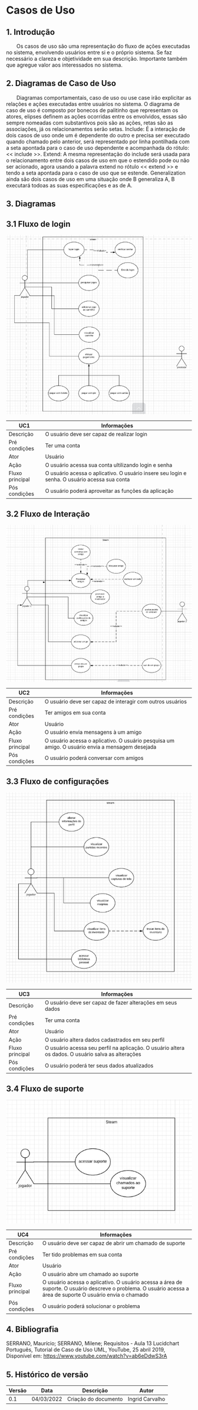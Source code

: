 # __Casos de Uso__

## 1. Introdução

&emsp;&emsp;Os casos de uso são uma representação do fluxo de ações executadas no sistema, envolvendo usuários entre si e o próprio sistema. Se faz necessário a clareza e objetividade em sua descrição. Importante também que agregue valor aos interessados no sistema.

## 2. Diagramas de Caso de Uso
&emsp;&emsp;Diagramas comportamentais, caso de uso ou use case irão explicitar as relações e ações executadas entre usuários no sistema. O diagrama de caso de uso é composto por bonecos de palitinho que representam os atores, elipses definem as ações ocorridas entre os envolvidos, essas são sempre nomeadas com substantivos pois são as ações, retas são as associações, já os relacionamentos serão setas. Include: É a interação de dois casos de uso onde um é dependente do outro e precisa ser executado quando chamado pelo anterior, será representado por linha pontilhada com a seta apontada para o caso de uso dependente e acompanhada do rótulo: << include >>. Extend: A mesma representação do include será usada para o relacionamento entre dois casos de uso em que o estendido pode ou não ser acionado, agora usando a palavra extend no rótulo << extend >> e tendo a seta apontada para o caso de uso que se estende. Generalization ainda são dois casos de uso em uma situação onde B generaliza A, B executará todoas as suas especificações e as de A. 

## 3. Diagramas

## 3.1 Fluxo de login
![diagrama1](../assets/modelagem/diagrama_login.jpeg) 

| UC1                   | Informações                                                                                    |
|-----------------------|------------------------------------------------------------------------------------------------|
| Descrição             | O usuário deve ser capaz de realizar login                                                     |
| Pré condições         | Ter uma conta                                                                                  |
| Ator                  | Usuário                                                                                        |
| Ação                  | O usuário acessa sua conta ultilizando login e senha                                           |
| Fluxo principal       | O usuário acessa o aplicativo.  O usuário insere seu login e senha.   O usuário acessa sua conta |
| Pós condições         | O usuário poderá aproveitar as funções da aplicação                                            |

## 3.2 Fluxo de Interação
![diagrama2](../assets/modelagem/diagrama_interacao.jpeg) 

| UC2                   | Informações                                                                                     |
|-----------------------|-------------------------------------------------------------------------------------------------|
| Descrição             |  O usuário deve ser capaz de interagir com outros usuários           |                          
| Pré condições         |  Ter amigos em sua conta          |
| Ator                  |  Usuário         |
| Ação                  |  O usuário envia mensagens à um amigo        |
| Fluxo principal       |  O usuário acessa o aplicativo.  O usuário pesquisa um amigo.   O usuário envia a mensagem desejada         |
| Pós condições         |  O usuário poderá conversar com amigos           |

## 3.3 Fluxo de configurações
![diagrama3](../assets/modelagem/diagrama_configuracoes.jpeg) 

| UC3                   | Informações                                                 |
|-----------------------|-------------------------------------------------------------|
| Descrição             |  O usuário deve ser capaz de fazer alterações em seus dados |
| Pré condições         |  Ter uma conta                                             |
| Ator                  |  Usuário         |
| Ação                  |  O usuário altera dados cadastrados em seu perfil       |
| Fluxo principal       |  O usuário acessa seu perfil na aplicação.    O usuário altera os dados.   O usuário salva as alterações         |
| Pós condições         |  O usuário poderá ter seus dados atualizados           |

## 3.4 Fluxo de suporte
![diagrama4](../assets/modelagem/diagrama_suporte.jpeg) 

| UC4                   | Informações |
|-----------------------|-------------------------------------------------------------|
| Descrição             |  O usuário deve ser capaz de abrir um chamado de suporte          |
| Pré condições         |  Ter tido problemas em sua conta         |
| Ator                  |  Usuário         |
| Ação                  |  O usuário abre um chamado ao suporte       |
| Fluxo principal       |  O usuário acessa o aplicativo.    O usuário acessa a área de suporte.   O usuário descreve o problema.    O usuário acessa a área de suporte   O usuário envia o chamado       |
| Pós condições         |  O usuário poderá solucionar o problema           |

## 4. Bibliografia

SERRANO, Maurício; SERRANO, Milene; Requisitos - Aula 13
Lucidchart Português, Tutorial de Caso de Uso UML, YouTube, 25 abril 2019, Disponível em: https://www.youtube.com/watch?v=ab6eDdwS3rA

## 5. Histórico de versão

| Versão | Data       | Descrição                                           | Autor           |
| ------ | ---------- | --------------------------------------------------- | ------------    |
| 0.1    | 04/03/2022 | Criação do documento                                | Ingrid Carvalho |